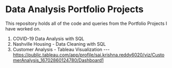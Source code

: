 # Data Analysis Portfolio Projects
This repository holds all of the code and queries from the Portfolio Projects I have worked on.
1. COVID-19 Data Analysis with SQL
2. Nashville Housing - Data Cleaning with SQL
3. Customer Analysis - Tableau Visualization 
--- https://public.tableau.com/app/profile/sai.krishna.reddy6020/viz/CustomerAnalysis_16702860124780/Dashboard1

